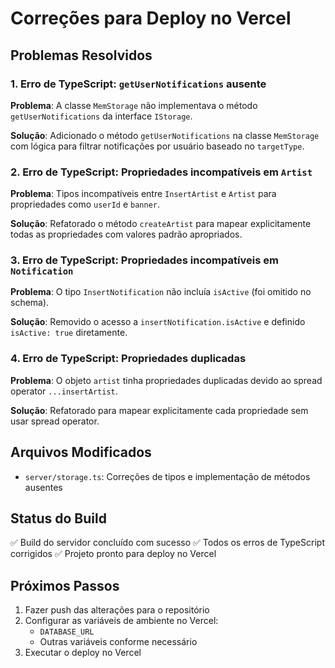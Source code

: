 # Correções para Deploy no Vercel

## Problemas Resolvidos

### 1. Erro de TypeScript: `getUserNotifications` ausente
**Problema**: A classe `MemStorage` não implementava o método `getUserNotifications` da interface `IStorage`.

**Solução**: Adicionado o método `getUserNotifications` na classe `MemStorage` com lógica para filtrar notificações por usuário baseado no `targetType`.

### 2. Erro de TypeScript: Propriedades incompatíveis em `Artist`
**Problema**: Tipos incompatíveis entre `InsertArtist` e `Artist` para propriedades como `userId` e `banner`.

**Solução**: Refatorado o método `createArtist` para mapear explicitamente todas as propriedades com valores padrão apropriados.

### 3. Erro de TypeScript: Propriedades incompatíveis em `Notification`
**Problema**: O tipo `InsertNotification` não incluía `isActive` (foi omitido no schema).

**Solução**: Removido o acesso a `insertNotification.isActive` e definido `isActive: true` diretamente.

### 4. Erro de TypeScript: Propriedades duplicadas
**Problema**: O objeto `artist` tinha propriedades duplicadas devido ao spread operator `...insertArtist`.

**Solução**: Refatorado para mapear explicitamente cada propriedade sem usar spread operator.

## Arquivos Modificados

- `server/storage.ts`: Correções de tipos e implementação de métodos ausentes

## Status do Build

✅ Build do servidor concluído com sucesso
✅ Todos os erros de TypeScript corrigidos
✅ Projeto pronto para deploy no Vercel

## Próximos Passos

1. Fazer push das alterações para o repositório
2. Configurar as variáveis de ambiente no Vercel:
   - `DATABASE_URL`
   - Outras variáveis conforme necessário
3. Executar o deploy no Vercel